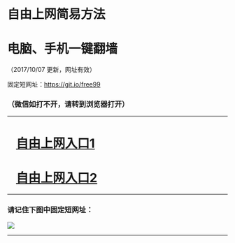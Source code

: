﻿# 自由上网简易方法

# 电脑、手机一键翻墙

（2017/10/07 更新，网址有效）

固定短网址：https://git.io/free99

### （微信如打不开，请转到浏览器打开）


***





# &nbsp;&nbsp; <a href="http://ft355231414.fwq-tz-1001.info/fwqtz01.html?t=100700118145 " target="_blank">自由上网入口1</a>
# &nbsp;&nbsp; <a href="http://ft405426723.fwq-tz-1002.info/fwqtz02.html?t=100700125848 " target="_blank">自由上网入口2</a>
***

### 请记住下图中固定短网址：

<img src="https://s3-us-west-2.amazonaws.com/fwq-1001/yjfq-20170905okok.png" /> 


***

